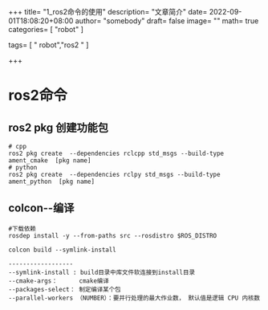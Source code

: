 +++
title= "1_ros2命令的使用"
description= "文章简介"
date= 2022-09-01T18:08:20+08:00
author= "somebody"
draft= false
image= "" 
math= true
categories= [
    "robot"
]

tags=  [
    " robot","ros2 "
]

+++

# ros2命令



## ros2 pkg 创建功能包

~~~
# cpp
ros2 pkg create  --dependencies rclcpp std_msgs --build-type ament_cmake  [pkg name]
# python
ros2 pkg create  --dependencies rclpy std_msgs --build-type ament_python  [pkg name]

~~~







## colcon--编译

~~~
#下载依赖
rosdep install -y --from-paths src --rosdistro $ROS_DISTRO

colcon build --symlink-install 

------------------
--symlink-install : build目录中库文件软连接到install目录
--cmake-args：      cmake编译
--packages-select： 制定编译某个包
--parallel-workers （NUMBER）：要并行处理的最大作业数， 默认值是逻辑 CPU 内核数

~~~



